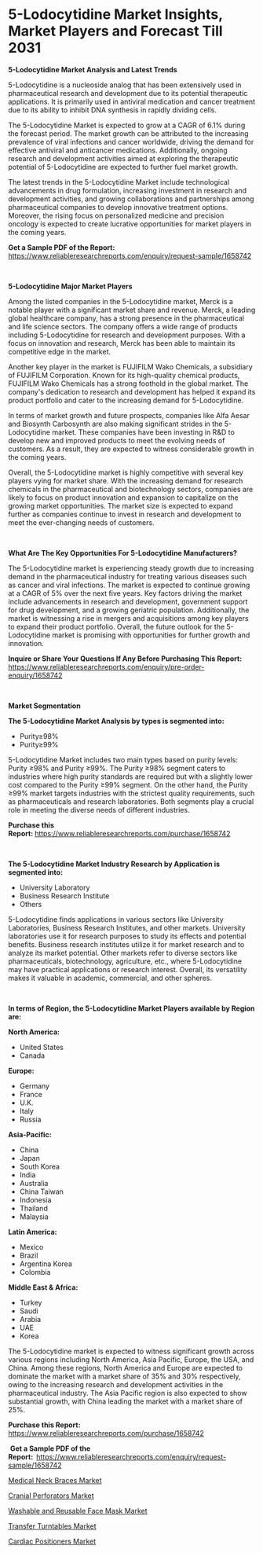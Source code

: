 <p><h1>5-Lodocytidine Market Insights, Market Players and Forecast Till 2031</h1></p><p><strong>5-Lodocytidine Market Analysis and Latest Trends</strong></p>
<p><p>5-Lodocytidine is a nucleoside analog that has been extensively used in pharmaceutical research and development due to its potential therapeutic applications. It is primarily used in antiviral medication and cancer treatment due to its ability to inhibit DNA synthesis in rapidly dividing cells.</p><p>The 5-Lodocytidine Market is expected to grow at a CAGR of 6.1% during the forecast period. The market growth can be attributed to the increasing prevalence of viral infections and cancer worldwide, driving the demand for effective antiviral and anticancer medications. Additionally, ongoing research and development activities aimed at exploring the therapeutic potential of 5-Lodocytidine are expected to further fuel market growth.</p><p>The latest trends in the 5-Lodocytidine Market include technological advancements in drug formulation, increasing investment in research and development activities, and growing collaborations and partnerships among pharmaceutical companies to develop innovative treatment options. Moreover, the rising focus on personalized medicine and precision oncology is expected to create lucrative opportunities for market players in the coming years.</p></p>
<p><strong>Get a Sample PDF of the Report:&nbsp;</strong> <a href="https://www.reliableresearchreports.com/enquiry/request-sample/1658742">https://www.reliableresearchreports.com/enquiry/request-sample/1658742</a></p>
<p>&nbsp;</p>
<p><strong>5-Lodocytidine Major Market Players</strong></p>
<p><p>Among the listed companies in the 5-Lodocytidine market, Merck is a notable player with a significant market share and revenue. Merck, a leading global healthcare company, has a strong presence in the pharmaceutical and life science sectors. The company offers a wide range of products including 5-Lodocytidine for research and development purposes. With a focus on innovation and research, Merck has been able to maintain its competitive edge in the market.</p><p>Another key player in the market is FUJIFILM Wako Chemicals, a subsidiary of FUJIFILM Corporation. Known for its high-quality chemical products, FUJIFILM Wako Chemicals has a strong foothold in the global market. The company's dedication to research and development has helped it expand its product portfolio and cater to the increasing demand for 5-Lodocytidine.</p><p>In terms of market growth and future prospects, companies like Alfa Aesar and Biosynth Carbosynth are also making significant strides in the 5-Lodocytidine market. These companies have been investing in R&D to develop new and improved products to meet the evolving needs of customers. As a result, they are expected to witness considerable growth in the coming years.</p><p>Overall, the 5-Lodocytidine market is highly competitive with several key players vying for market share. With the increasing demand for research chemicals in the pharmaceutical and biotechnology sectors, companies are likely to focus on product innovation and expansion to capitalize on the growing market opportunities. The market size is expected to expand further as companies continue to invest in research and development to meet the ever-changing needs of customers.</p></p>
<p>&nbsp;</p>
<p><strong>What Are The Key Opportunities For 5-Lodocytidine Manufacturers?</strong></p>
<p><p>The 5-Lodocytidine market is experiencing steady growth due to increasing demand in the pharmaceutical industry for treating various diseases such as cancer and viral infections. The market is expected to continue growing at a CAGR of 5% over the next five years. Key factors driving the market include advancements in research and development, government support for drug development, and a growing geriatric population. Additionally, the market is witnessing a rise in mergers and acquisitions among key players to expand their product portfolio. Overall, the future outlook for the 5-Lodocytidine market is promising with opportunities for further growth and innovation.</p></p>
<p><strong>Inquire or Share Your Questions If Any Before Purchasing This Report:</strong> <a href="https://www.reliableresearchreports.com/enquiry/pre-order-enquiry/1658742">https://www.reliableresearchreports.com/enquiry/pre-order-enquiry/1658742</a></p>
<p>&nbsp;</p>
<p><strong>Market Segmentation</strong></p>
<p><strong>The 5-Lodocytidine Market Analysis by types is segmented into:</strong></p>
<p><ul><li>Purity≥98%</li><li>Purity≥99%</li></ul></p>
<p><p>5-Lodocytidine Market includes two main types based on purity levels: Purity ≥98% and Purity ≥99%. The Purity ≥98% segment caters to industries where high purity standards are required but with a slightly lower cost compared to the Purity ≥99% segment. On the other hand, the Purity ≥99% market targets industries with the strictest quality requirements, such as pharmaceuticals and research laboratories. Both segments play a crucial role in meeting the diverse needs of different industries.</p></p>
<p><strong>Purchase this Report:&nbsp;</strong><a href="https://www.reliableresearchreports.com/purchase/1658742">https://www.reliableresearchreports.com/purchase/1658742</a></p>
<p>&nbsp;</p>
<p><strong>The 5-Lodocytidine Market Industry Research by Application is segmented into:</strong></p>
<p><ul><li>University Laboratory</li><li>Business Research Institute</li><li>Others</li></ul></p>
<p><p>5-Lodocytidine finds applications in various sectors like University Laboratories, Business Research Institutes, and other markets. University laboratories use it for research purposes to study its effects and potential benefits. Business research institutes utilize it for market research and to analyze its market potential. Other markets refer to diverse sectors like pharmaceuticals, biotechnology, agriculture, etc., where 5-Lodocytidine may have practical applications or research interest. Overall, its versatility makes it valuable in academic, commercial, and other spheres.</p></p>
<p>&nbsp;</p>
<p><strong>In terms of Region, the 5-Lodocytidine Market Players available by Region are:</strong></p>
<p>
    <p> <strong> North America: </strong>
        <ul>
            <li>United States</li>
            <li>Canada</li>
        </ul>
        </p> 
    <p> <strong> Europe: </strong>
        <ul>
            <li>Germany</li>
            <li>France</li>
            <li>U.K.</li>
            <li>Italy</li>
            <li>Russia</li>
        </ul>
        </p> 
    <p> <strong> Asia-Pacific: </strong>
        <ul>
            <li>China</li>
            <li>Japan</li>
            <li>South Korea</li>
            <li>India</li>
            <li>Australia</li>
            <li>China Taiwan</li>
            <li>Indonesia</li>
            <li>Thailand</li>
            <li>Malaysia</li>
        </ul>
        </p> 
    <p> <strong> Latin America: </strong>
        <ul>
            <li>Mexico</li>
            <li>Brazil</li>
            <li>Argentina Korea</li>
            <li>Colombia</li>
        </ul>
        </p> 
    <p> <strong> Middle East & Africa: </strong>
        <ul>
            <li>Turkey</li>
            <li>Saudi</li>
            <li>Arabia</li>
            <li>UAE</li>
            <li>Korea</li>
        </ul>
    </p>
    </p>
<p><p>The 5-Lodocytidine market is expected to witness significant growth across various regions including North America, Asia Pacific, Europe, the USA, and China. Among these regions, North America and Europe are expected to dominate the market with a market share of 35% and 30% respectively, owing to the increasing research and development activities in the pharmaceutical industry. The Asia Pacific region is also expected to show substantial growth, with China leading the market with a market share of 25%.</p></p>
<p><strong>Purchase this Report: </strong><a href="https://www.reliableresearchreports.com/purchase/1658742">https://www.reliableresearchreports.com/purchase/1658742</a></p>
<p>&nbsp;<strong>Get a Sample PDF of the Report:&nbsp;&nbsp;</strong><a href="https://www.reliableresearchreports.com/enquiry/request-sample/1658742">https://www.reliableresearchreports.com/enquiry/request-sample/1658742</a></p>
<p><strong></strong></p>
<p><p><a href="https://medium.com/@shanatromp/decoding-medical-neck-braces-market-metrics-market-share-trends-and-growth-patterns-e5000d307c89">Medical Neck Braces Market</a></p><p><a href="https://medium.com/@shanatromp/cranial-perforators-market-outlook-industry-overview-and-forecast-2024-to-2031-c8907fb95dc5">Cranial Perforators Market</a></p><p><a href="https://medium.com/@shanatromp/washable-and-reusable-face-mask-market-research-report-its-history-and-forecast-2024-to-2031-ae7a4c93791f">Washable and Reusable Face Mask Market</a></p><p><a href="https://medium.com/@shanatromp/transfer-turntables-market-furnishes-information-on-market-share-market-trends-and-market-growth-d642842327fc">Transfer Turntables Market</a></p><p><a href="https://medium.com/@shanatromp/cardiac-positioners-market-analysis-its-cagr-market-segmentation-and-global-industry-overview-2e9cef61a05b">Cardiac Positioners Market</a></p></p>